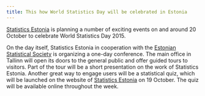 ```yaml
---
title: This how World Statistics Day will be celebrated in Estonia
---
```

<a href="http://www.stat.ee" target="_blank">Statistics Estonia</a> is planning a number of exciting events on and around 20 October to celebrate World Statistics Day 2015.

On the day itself, Statistics Estonia in cooperation with the <a href="http://www-history.mcs.st-andrews.ac.uk/Societies/Estonian_Statistical.html" target="_blank">Estonian Statistical Society</a> is organizing a one-day conference. The main office in Tallinn will open its doors to the general public and offer guided tours to visitors. Part of the tour will be a short presentation on the work of Statistics Estonia. Another great way to engage users will be a statistical quiz, which will be launched on the website of <a href="http://www.stat.ee" target="_blank">Statistics Estonia</a> on 19 October. The quiz will be available online throughout the week.
